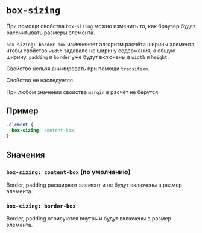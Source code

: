 # `box-sizing`

При помощи свойства `box-sizing` можно изменить то, как браузер будет рассчитывать размеры элемента.

`box-sizing: border-box` измененяет алгоритм расчёта ширины элемента, чтобы свойство `width` задавало не ширину содержания, а общую ширину. `padding` и `border` уже будут включены в `width` и `height`.

Свойство нельзя анимировать при помощи `transition`.

Свойство не наследуется.

При любом значении свойства `margin` в расчёт не берутся.

## Пример

```css
.element {
  box-sizing: content-box;
}
```

## Значения

### `box-sizing: content-box` (по умолчанию)

Border, padding расширяют элемент и не будут включены в размер элемента.

### `box-sizing: border-box`

Border, padding отрисуются внутрь и будут включены в размер элемента.
